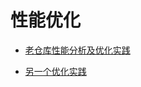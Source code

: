 # 性能优化

- [老仓库性能分析及优化实践](/yuzhou-site/practice/performance/practice1)

- [另一个优化实践](/practice/performance/practice2.md)

<!-- <Card
  title="老仓库性能分析及优化实践"
  link="/practice/performance/practice1/"
>
  实践总结与优化思路
</Card> -->